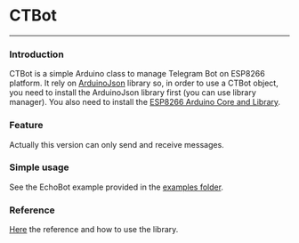 # CTBot
___
### Introduction
CTBot is a simple Arduino class to manage Telegram Bot on ESP8266 platform.
It rely on [ArduinoJson](https://github.com/bblanchon/ArduinoJson) library so, in order to use a CTBot object, you need to install the ArduinoJson library first (you can use library manager).
You also need to install the [ESP8266 Arduino Core and Library](https://github.com/esp8266/Arduino).

### Feature
Actually this version can only send and receive messages.

### Simple usage
See the EchoBot example provided in the [examples folder](https://github.com/shurillu/CTBot/tree/master/examples).

### Reference
[Here](https://github.com/shurillu/CTBot/blob/master/REFERENCE.md) the reference and how to use the library.
